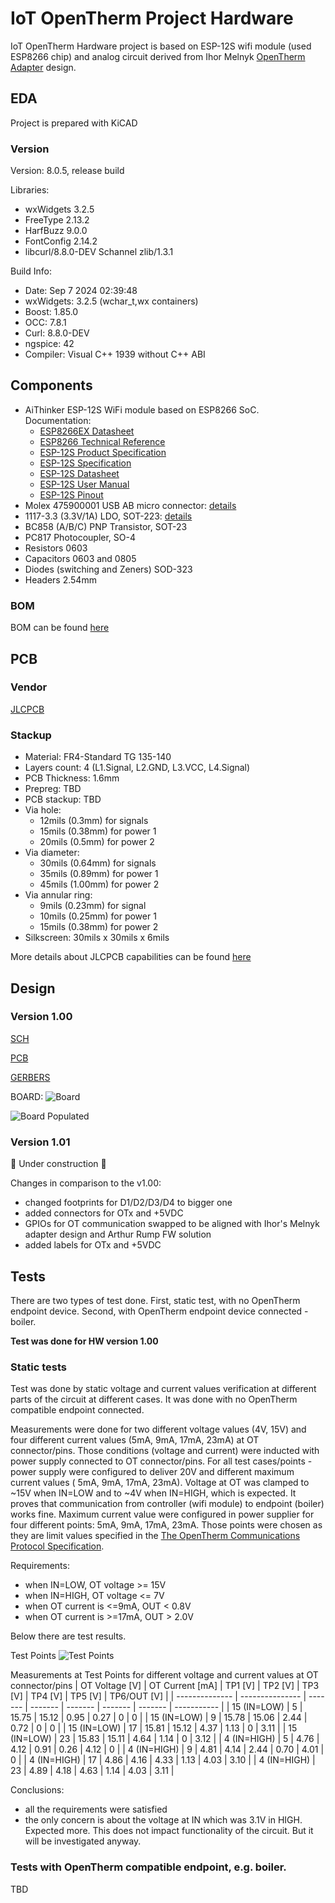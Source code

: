 # IoT OpenTherm Project Hardware
IoT OpenTherm Hardware project is based on ESP-12S wifi module (used ESP8266 chip) and analog circuit derived from Ihor Melnyk [OpenTherm Adapter](https://ihormelnyk.com/opentherm_adapter) design.

## EDA
Project is prepared with KiCAD

### Version
Version: 8.0.5, release build

Libraries:
* wxWidgets 3.2.5
* FreeType 2.13.2
* HarfBuzz 9.0.0
* FontConfig 2.14.2
* libcurl/8.8.0-DEV Schannel zlib/1.3.1

Build Info:
* Date: Sep 7 2024 02:39:48
* wxWidgets: 3.2.5 (wchar_t,wx containers)
* Boost: 1.85.0
* OCC: 7.8.1
* Curl: 8.8.0-DEV
* ngspice: 42
* Compiler: Visual C++ 1939 without C++ ABI

## Components

* AiThinker ESP-12S WiFi module based on ESP8266 SoC. Documentation:
   * [ESP8266EX Datasheet](https://www.espressif.com/sites/default/files/documentation/0a-esp8266ex_datasheet_en.pdf)
   * [ESP8266 Technical Reference](https://www.espressif.com/sites/default/files/documentation/esp8266-technical_reference_en.pdf)
   * [ESP-12S Product Specification](../doc/ESP-12S%20-%20Product%20Specification.pdf)
   * [ESP-12S Specification](../doc/ESP-12S%20-%20Specification.pdf)
   * [ESP-12S Datasheet](../doc/ESP-12S%20-%20Datasheet.pdf)
   * [ESP-12S User Manual](../doc/ESP-12S%20-%20User%20Manual.pdf)
   * [ESP-12S Pinout](https://tasmota.github.io/docs/Pinouts/#esp-12s)
* Molex 475900001 USB AB micro connector: [details](https://www.molex.com/en-us/products/part-detail/475900001)
* 1117-3.3 (3.3V/1A) LDO, SOT-223: [details](https://www.st.com/resource/en/datasheet/ld1117.pdf)
* BC858 (A/B/C) PNP Transistor, SOT-23
* PC817 Photocoupler, SO-4
* Resistors 0603
* Capacitors 0603 and 0805
* Diodes (switching and Zeners) SOD-323
* Headers 2.54mm

### BOM
BOM can be found [here](bom.csv)

## PCB

### Vendor
[JLCPCB](https://jlcpcb.com)

### Stackup
* Material: FR4-Standard TG 135-140
* Layers count: 4 (L1.Signal, L2.GND, L3.VCC, L4.Signal)
* PCB Thickness: 1.6mm
* Prepreg: TBD
* PCB stackup: TBD 
* Via hole:
  * 12mils (0.3mm) for signals
  * 15mils (0.38mm) for power 1
  * 20mils (0.5mm) for power 2
* Via diameter:
  * 30mils (0.64mm) for signals
  * 35mils (0.89mm) for power 1
  * 45mils (1.00mm) for power 2
* Via annular ring:
  * 9mils (0.23mm) for signal
  * 10mils (0.25mm) for power 1
  * 15mils (0.38mm) for power 2
* Silkscreen: 30mils x 30mils x 6mils

More details about JLCPCB capabilities can be found [here](https://jlcpcb.com/capabilities/pcb-capabilities)


## Design
### Version 1.00
[SCH](doc/iot-opentherm_sch_v1p00.pdf)

[PCB](doc/iot-opentherm_pcb_v1p00.pdf)

[GERBERS](gerbers/gerbers_v1p00.zip)

BOARD:
![Board](pics/pcb_v1p00.jpg)

![Board Populated](pics/pcb_v1p00_populated.jpg)

### Version 1.01
:construction:
Under construction
:construction:

Changes in comparison to the v1.00:
* changed footprints for D1/D2/D3/D4 to bigger one
* added connectors for OTx and +5VDC
* GPIOs for OT communication swapped to be aligned with Ihor's Melnyk adapter design and Arthur Rump FW solution
* added labels for OTx and +5VDC


## Tests
There are two types of test done. First, static test, with no OpenTherm endpoint device. Second, with OpenTherm endpoint device connected - boiler.

**Test was done for HW version 1.00**

### Static tests
Test was done by static voltage and current values verification at different parts of the circuit at different cases. It was done with no OpenTherm compatible endpoint connected.

Measurements were done for two different voltage values (4V, 15V) and four different current values (5mA, 9mA, 17mA, 23mA) at OT connector/pins. Those conditions (voltage and current) were inducted with power supply connected to OT connector/pins. For all test cases/points - power supply were configured to deliver 20V and different maximum current values ( 5mA, 9mA, 17mA, 23mA). Voltage at OT was clamped to ~15V when IN=LOW and to ~4V when IN=HIGH, which is expected. It proves that communication from controller (wifi module) to endpoint (boiler) works fine. Maximum current value were configured in power supplier for four different points: 5mA, 9mA, 17mA, 23mA. Those points were chosen as they are limit values specified in the [The OpenTherm Communications Protocol Specification](https://ihormelnyk.com/Content/Pages/opentherm_library/Opentherm%20Protocol%20v2-2.pdf).

Requirements:
* when IN=LOW, OT voltage >= 15V
* when IN=HIGH, OT voltage <= 7V
* when OT current is <=9mA, OUT < 0.8V
* when OT current is >=17mA, OUT > 2.0V

Below there are test results.

Test Points
![Test Points](pics/iot-opentherm_sch_v1p00-tests-points.png)

Measurements at Test Points for different voltage and current values at OT connector/pins
| OT Voltage [V] | OT Current [mA] | TP1 [V] | TP2 [V] | TP3 [V] | TP4 [V] | TP5 [V] | TP6/OUT [V] |
| -------------- | --------------- | ------- | ------- | ------- | ------- | ------- | ----------- |
| 15 (IN=LOW)    | 5               | 15.75   | 15.12   | 0.95    | 0.27    | 0       | 0           |
| 15 (IN=LOW)    | 9               | 15.78   | 15.06   | 2.44    | 0.72    | 0       | 0           |
| 15 (IN=LOW)    | 17              | 15.81   | 15.12   | 4.37    | 1.13    | 0       | 3.11        |
| 15 (IN=LOW)    | 23              | 15.83   | 15.11   | 4.64    | 1.14    | 0       | 3.12        |
| 4 (IN=HIGH)    | 5               | 4.76    | 4.12    | 0.91    | 0.26    | 4.12    | 0           |
| 4 (IN=HIGH)    | 9               | 4.81    | 4.14    | 2.44    | 0.70    | 4.01    | 0           |
| 4 (IN=HIGH)    | 17              | 4.86    | 4.16    | 4.33    | 1.13    | 4.03    | 3.10        |
| 4 (IN=HIGH)    | 23              | 4.89    | 4.18    | 4.63    | 1.14    | 4.03    | 3.11        |

Conclusions:
* all the requirements were satisfied
* the only concern is about the voltage at IN which was 3.1V in HIGH. Expected more. This does not impact functionality of the circuit. But it will be investigated anyway.

### Tests with OpenTherm compatible endpoint, e.g. boiler.
TBD
